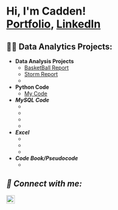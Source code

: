 <h1>Hi, I'm Cadden! <br/><a href="https://github.com/CaddenB26">Portfolio</a>, <a href="https://www.linkedin.com/in/cadden-buist-3a681a132">LinkedIn</a></h1>

<h2>👨‍💻 Data Analytics Projects:</h2>

- <b>Data Analysis Projects </b>
  - [BasketBall Report](https://github.com/CaddenB26/BBall-Report)
  - [Storm Report](https://github.com/CaddenB26/Storm-Data/blob/main/README.md)
  - 
- <b>Python Code </b>
  - [My Code](https://github.com/CaddenB26/PythonCode) <b><i>
- <b>MySQL Code</b>
  - []()
  - []()
  - []()
  - []()
- <b>Excel</b>
  - []()
  - []()
  - []()
- <b>Code Book/Pseudocode</b>
  - []()


<h2> 🤳 Connect with me:</h2>

[<img align="left" alt="JoshMadakor | LinkedIn" width="22px" src="https://cdn.jsdelivr.net/npm/simple-icons@v3/icons/linkedin.svg" />][linkedin]


[linkedin]: [https://www.linkedin.com/in/cadden-buist-3a681a132]
<!--
**joshmadakor1/joshmadakor1** is a ✨ _special_ ✨ repository because its `README.md` (this file) appears on your GitHub profile.

Here are some ideas to get you started:

- 🔭 I’m currently working on ...
- 🌱 I’m currently learning ...
- 👯 I’m looking to collaborate on ...
- 🤔 I’m looking for help with ...
- 💬 Ask me about ...
- 📫 How to reach me: ...
- 😄 Pronouns: ...
- ⚡ Fun fact: ...
-->

